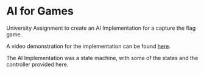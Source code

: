 # AI for Games
University Assignment to create an AI Implementation for a capture the flag game.

A video demonstration for the implementation can be found [here](https://www.youtube.com/watch?v=KdCgDm8hDw8&feature=youtu.be). 

The AI Implementation was a state machine, with some of the states and the controller provided here.
